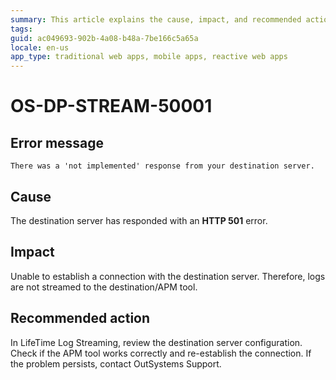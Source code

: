 ```yaml
---
summary: This article explains the cause, impact, and recommended action for an HTTP server error on the APM tool server. 
tags:
guid: ac049693-902b-4a08-b48a-7be166c5a65a
locale: en-us
app_type: traditional web apps, mobile apps, reactive web apps
---
```


# OS-DP-STREAM-50001

## Error message

`There was a 'not implemented' response from your destination server.`

## Cause

The destination server has responded with an **HTTP 501** error.

## Impact

Unable to establish a connection with the destination server. Therefore, logs are not streamed to the destination/APM tool.

## Recommended action

In LifeTime Log Streaming, review the destination server configuration. Check if the APM tool works correctly and re-establish the connection. If the problem persists, contact OutSystems Support.
